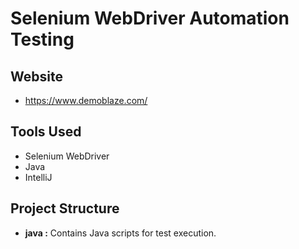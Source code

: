 # Selenium WebDriver Automation Testing

## Website
* https://www.demoblaze.com/

## Tools Used
* Selenium WebDriver
* Java
* IntelliJ

## Project Structure
* **java :** Contains Java scripts for test execution.
